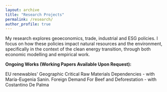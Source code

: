 ```yaml
---
layout: archive
title: "Research Projects"
permalink: /research/
author_profile: true
---
```


My research explores geoeconomics, trade, industrial and ESG policies. I focus on how these policies impact natural resources and the environment, specifically in the context of the clean energy transition, through both economic modelling and empirical work.

**Ongoing Works (Working Papers Available Upon Request):**

EU renewables' Geographic Critical Raw Materials Dependencies - with María-Eugenia Sanin.
Foreign Demand For Beef and Deforestation - with Costantino De Palma
